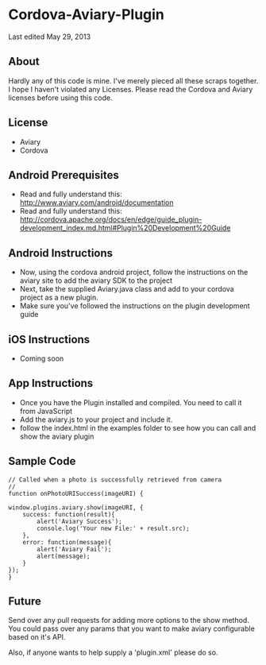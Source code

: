 # Cordova-Aviary-Plugin

Last edited May 29, 2013

## About

Hardly any of this code is mine.  I've merely pieced all these scraps together.  I hope I haven't violated any Licenses.  Please read the Cordova and Aviary licenses before using this code.

## License

- Aviary
- Cordova

## Android Prerequisites

- Read and fully understand this: http://www.aviary.com/android/documentation
- Read and fully understand this: http://cordova.apache.org/docs/en/edge/guide_plugin-development_index.md.html#Plugin%20Development%20Guide

## Android Instructions

- Now, using the cordova android project, follow the instructions on the aviary site to add the aviary SDK to the project
- Next, take the supplied Aviary.java class and add to your cordova project as a new plugin.
- Make sure you've followed the instructions on the plugin development guide

## iOS Instructions
- Coming soon

## App Instructions

- Once you have the Plugin installed and compiled. You need to call it from JavaScript
- Add the aviary.js to your project and include it.
- follow the index.html in the examples folder to see how you can call and show the aviary plugin

## Sample Code

    // Called when a photo is successfully retrieved from camera
    //
    function onPhotoURISuccess(imageURI) {

	window.plugins.aviary.show(imageURI, {
		success: function(result){
			alert('Aviary Success');
			console.log('Your new File:' + result.src);
		},
		error: function(message){
			alert('Aviary Fail');
			alert(message);
		}
	});
    }

## Future

Send over any pull requests for adding more options to the show method.  You could pass over any params that you want to make aviary configurable based on it's API.

Also, if anyone wants to help supply a 'plugin.xml' please do so.
